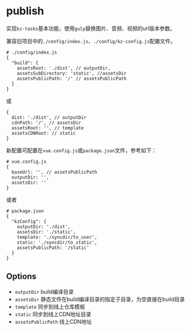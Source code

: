 # publish

实现`kz-tasks`基本功能，使用`gulp`替换图片、音频、视频的url版本参数。

兼容旧项目中的`./config/index.js`、`./config/kz-config.js`配置文件。

```
# ./config/index.js
{
  "build": {
    assetsRoot: './dist', // outputDir,
    assetsSubDirectory: 'static', //assetsDir
    assetsPublicPath: '/' // assetsPublicPath
  }
}
```

或

```
{
  dist: './dist', // outputDir
  cdnPath: '/', // assetsDir
  assetsRoot: '', // template
  assetsCDNRoot: // static
}
```


新配置可配置在`vue.config.js`或`package.json`文件，参考如下：

```
# vue.config.js
{
  baseUrl: '', // assetsPublicPath
  outputDir: '',
  assetsDir: ''
}
```

或者

```
# package.json
{
  "kzConfig": {
    outputDir: './dist',
    assetsDir: './static',
    template: './syncdir/to_user',
    static: './syncdir/to_static',
    assetsPublicPath: '/static'
  }
}
```

## Options

* `outputDir` build编译目录
* `assetsDir` 静态文件在build编译目录的指定子目录，为空直接在build目录
* `template`  同步到线上仓库模板
* `static`    同步到线上CDN地址目录
* `assetsPublicPath` 线上CDN地址
